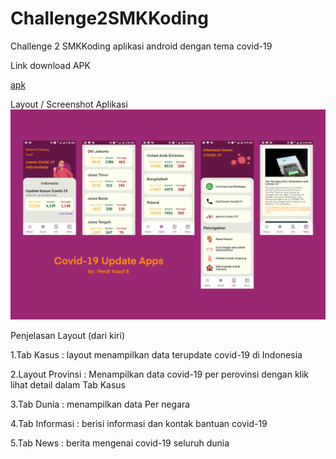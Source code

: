 # Challenge2SMKKoding
Challenge 2 SMKKoding aplikasi android dengan tema covid-19

Link download APK

[apk](https://drive.google.com/file/d/1jBIRnW7Mm-P9b_5JzuqEtD-VcmcfoEMi/view?usp=sharing)

Layout / Screenshot Aplikasi
![alt text](https://raw.githubusercontent.com/ferdiys/Challenge2SMKKoding/master/Screen%20View/ssChallenge%202.jpg)

Penjelasan Layout (dari kiri)

1.Tab Kasus : layout menampilkan data terupdate covid-19 di Indonesia

2.Layout Provinsi : Menampilkan data covid-19 per perovinsi dengan klik lihat detail dalam Tab Kasus

3.Tab Dunia : menampilkan data Per negara

4.Tab Informasi : berisi informasi dan kontak bantuan covid-19

5.Tab News : berita mengenai covid-19 seluruh dunia